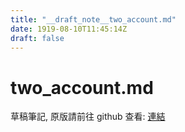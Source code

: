 ```yaml
---
title: "__draft_note__two_account.md"
date: 1919-08-10T11:45:14Z
draft: false
---
```


# two_account.md

草稿筆記, 原版請前往 github 查看: [連結](https:/github.com/tinghaolai/just-random-note/blob/master/git/two_account.md)